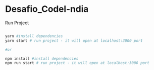 # Desafio_Codel-ndia

Run Project

```bash

yarn #install dependencies
yarn start # run project - it will open at localhost:3000 port

#or

npm install #install dependencies
npm run start # run project - it will open at localhost:3000 port

```
